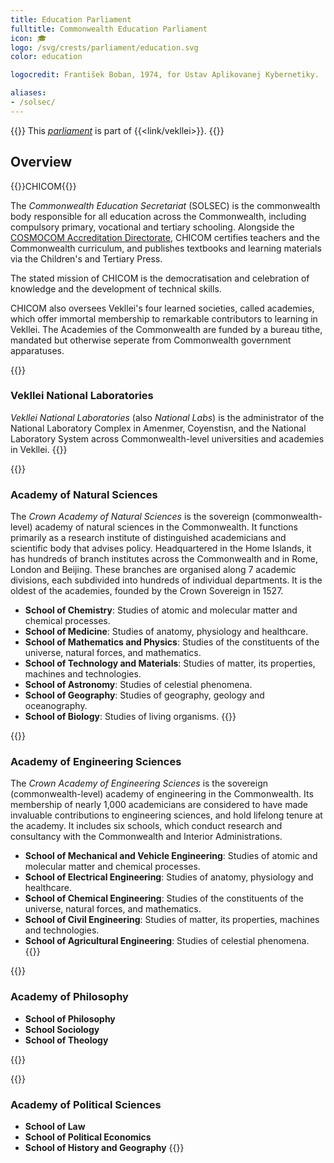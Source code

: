 ```yaml
---
title: Education Parliament
fulltitle: Commonwealth Education Parliament
icon: 🎓
logo: /svg/crests/parliament/education.svg
color: education

logocredit: František Boban, 1974, for Ustav Aplikovanej Kybernetiky.

aliases:
- /solsec/
---
```

{{<note series>}}
 This *[parliament](/parliaments/)* is part of {{<link/vekllei>}}.
{{</note>}}

## Overview
{{<boxtag teal>}}CHICOM{{</boxtag>}}

The *Commonwealth Education Secretariat* (SOLSEC) is the commonwealth body responsible for all education across the Commonwealth, including compulsory primary, vocational and tertiary schooling. Alongside the [COSMOCOM Accreditation Directorate](/factbook/society/government/#accreditation-directorate), CHICOM certifies teachers and the Commonwealth curriculum, and publishes textbooks and learning materials via the Children's and Tertiary Press.

The stated mission of CHICOM is the democratisation and celebration of knowledge and the development of technical skills.

CHICOM also oversees Vekllei's four learned societies, called academies, which offer immortal membership to remarkable contributors to learning in Vekllei. The Academies of the Commonwealth are funded by a bureau tithe, mandated but otherwise seperate from Commonwealth government apparatuses.

{{<note panel>}}
### Vekllei National Laboratories

*Vekllei National Laboratories* (also *National Labs*) is the administrator of the National Laboratory Complex in Amenmer, Coyenstisn, and the National Laboratory System across Commonwealth-level universities and academies in Vekllei.
{{</note>}}

{{<note panel>}}
### Academy of Natural Sciences

The *Crown Academy of Natural Sciences* is the sovereign (commonwealth-level) academy of natural sciences in the Commonwealth. It functions primarily as a research institute of distinguished academicians and scientific body that advises policy. Headquartered in the Home Islands, it has hundreds of branch institutes across the Commonwealth and in Rome, London and Beijing. These branches are organised along 7 academic divisions, each subdivided into hundreds of individual departments. It is the oldest of the academies, founded by the Crown Sovereign in 1527.

* **School of Chemistry**: Studies of atomic and molecular matter and chemical processes.
* **School of Medicine**: Studies of anatomy, physiology and healthcare.
* **School of Mathematics and Physics**: Studies of the constituents of the universe, natural forces, and mathematics.
* **School of Technology and Materials**: Studies of matter, its properties, machines and technologies.
* **School of Astronomy**: Studies of celestial phenomena.
* **School of Geography**: Studies of geography, geology and oceanography.
* **School of Biology**: Studies of living organisms.
{{</note>}}

{{<note panel>}}
### Academy of Engineering Sciences

The *Crown Academy of Engineering Sciences* is the sovereign (commonwealth-level) academy of engineering in the Commonwealth. Its membership of nearly 1,000 academicians are considered to have made invaluable contributions to engineering sciences, and hold lifelong tenure at the academy. It includes six schools, which conduct research and consultancy with the Commonwealth and Interior Administrations.

* **School of Mechanical and Vehicle Engineering**: Studies of atomic and molecular matter and chemical processes.
* **School of Electrical Engineering**: Studies of anatomy, physiology and healthcare.
* **School of Chemical Engineering**: Studies of the constituents of the universe, natural forces, and mathematics.
* **School of Civil Engineering**: Studies of matter, its properties, machines and technologies.
* **School of Agricultural Engineering**: Studies of celestial phenomena.
{{</note>}}

{{<note panel>}}
### Academy of Philosophy

* **School of Philosophy**
* **School Sociology**
* **School of Theology**

{{</note>}}

{{<note panel>}}
### Academy of Political Sciences

* **School of Law**
* **School of Political Economics**
* **School of History and Geography**
{{</note>}}